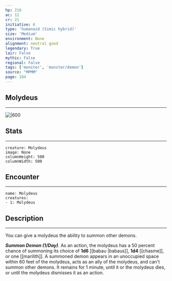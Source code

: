 ```yaml
---
hp: 216
ac: 12
cr: 21
initiative: 6
type: 'humanoid (Simic hybrid)'    
size: 'Medium'
environment: None
alignment: neutral good
legendary: True
lair: False
mythic: False
regional: False
tags: ['monster', 'monster/demon']
source: "MPMM"
page: 184
---
```


## Molydeus
---

![|600](D:/Program%20Files/5e.tools/img/bestiary/MPMM/Molydeus.webp)

## Stats
---

```statblock
creature: Molydeus
image: None
columnHeight: 500
columnWidth: 500
```

## Encounter
---

```encounter-table
name: Molydeus
creatures:
- 1: Molydeus
```

## Description
---


You can give a molydeus the ability to summon other demons.

**_Summon Demon (1/Day)_**. As an action, the molydeus has a 50 percent chance of summoning its choice of **1d6** [[babau \|babaus]], **1d4** [[chasme]], or one [[marilith]]. A summoned demon appears in an unoccupied space within 60 feet of the molydeus, acts as an ally of the molydeus, and can't summon other demons. It remains for 1 minute, until it or the molydeus dies, or until the molydeus dismisses it as an action.



